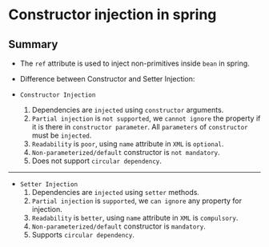 # Constructor injection in spring

## Summary
- The `ref` attribute is used to inject non-primitives inside `bean` in spring.
- Difference between Constructor and Setter Injection:

- `Constructor Injection`
  1. Dependencies are `injected` using `constructor` arguments.
  2. `Partial injection` is `not supported`, we `cannot ignore` the property if it is there in `constructor parameter`. All `parameters` of `constructor` must be `injected`.
  3. `Readability` is `poor`, using `name` attribute in `XML` is `optional`.
  4. `Non-parameterized/default` constructor is `not mandatory`.
  5. Does not support `circular dependency`.


---


- `Setter Injection`
  1. Dependencies are `injected` using `setter` methods.
  2. `Partial injection` is `supported`, we `can ignore` any property for injection.
  3. `Readability` is `better`, using `name` attribute in `XML` is `compulsory`.
  4. `Non-parameterized/default` constructor is `mandatory`.
  5. Supports `circular dependency`.